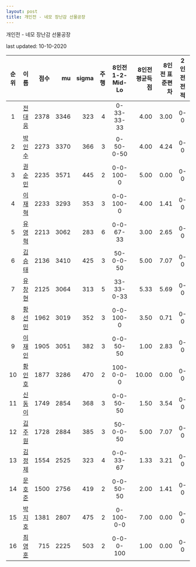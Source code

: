 ```yaml
---
layout: post
title: 개인전 - 네모 장난감 선물공장
---
```



개인전 - 네모 장난감 선물공장


last updated: 10-10-2020

| 순위 | 이름 | 점수 | mu | sigma | 주행 | 8인전 1-2-Mid-Lo | 8인전 평균득점 | 8인전 표준편차 | 2인전 전적 |
|:---:|:---:|---:|---:|---:|---:|:---:|---:|---:|:---:|
| 1 | [전대웅](../jeondaewoong) | 2378 | 3346 | 323 | 4 | 0-33-33-33 | 4.00 | 3.00 | 0-0 |
| 2 | [박인수](../bakinsu) | 2273 | 3370 | 366 | 3 | 0-50-0-50 | 4.00 | 4.24 | 0-0 |
| 3 | [권순민](../gweonsoonmin) | 2235 | 3571 | 445 | 2 | 0-0-100-0 | 5.00 | 0.00 | 0-0 |
| 4 | [이재혁](../ijaehyeok) | 2233 | 3293 | 353 | 3 | 0-0-100-0 | 4.00 | 1.41 | 0-0 |
| 5 | [유영혁](../yuyeonghyeok) | 2213 | 3062 | 283 | 6 | 0-0-67-33 | 3.00 | 2.65 | 0-0 |
| 6 | [김승태](../gimseungtae) | 2136 | 3410 | 425 | 3 | 50-0-0-50 | 5.00 | 7.07 | 0-0 |
| 7 | [유창현](../yuchanghyeon) | 2125 | 3064 | 313 | 5 | 33-33-0-33 | 5.33 | 5.69 | 0-0 |
| 8 | [황선민](../hwangseongmin) | 1962 | 3019 | 352 | 3 | 0-0-100-0 | 3.50 | 0.71 | 0-0 |
| 9 | [이재인](../ijaein) | 1905 | 3051 | 382 | 3 | 0-0-50-50 | 1.00 | 2.83 | 0-0 |
| 10 | [황인호](../hwanginho) | 1877 | 3286 | 470 | 2 | 100-0-0-0 | 10.00 | 0.00 | 0-0 |
| 11 | [신동이](../shindongi) | 1749 | 2854 | 368 | 3 | 0-0-50-50 | 1.50 | 3.54 | 0-0 |
| 12 | [김주원](../gimjuwon) | 1728 | 2884 | 385 | 3 | 50-0-0-50 | 5.00 | 7.07 | 0-0 |
| 13 | [김정제](../gimjeongje) | 1554 | 2525 | 323 | 4 | 0-0-33-67 | 1.33 | 3.21 | 0-0 |
| 14 | [문호준](../munhojun) | 1500 | 2756 | 419 | 2 | 0-0-50-50 | 2.00 | 1.41 | 0-0 |
| 15 | [박지호](../bakjiho) | 1381 | 2807 | 475 | 2 | 0-100-0-0 | 7.00 | 0.00 | 0-0 |
| 16 | [최영훈](../choiyeonghun) | 715 | 2225 | 503 | 2 | 0-0-0-100 | 1.00 | 0.00 | 0-0 |
